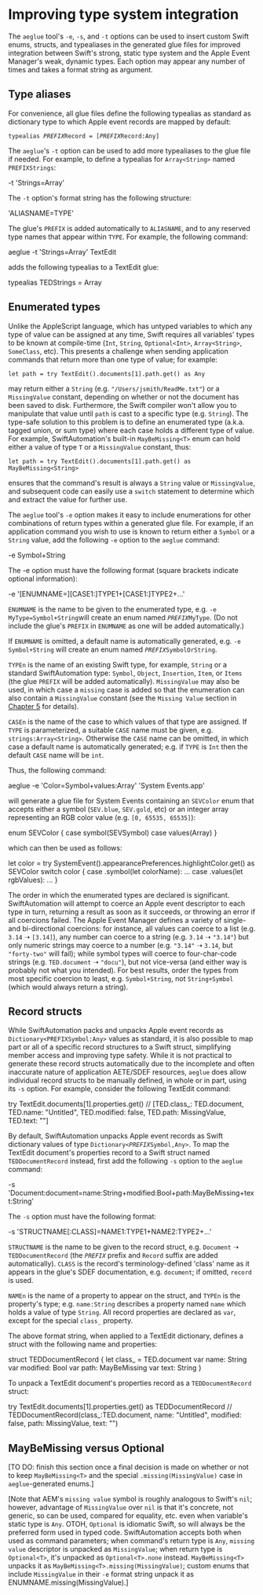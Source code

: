 # Improving type system integration

The `aeglue` tool's `-e`, `-s`, and `-t` options can be used to insert custom Swift enums, structs, and typealiases in the generated glue files for improved integration between Swift's strong, static type system and the Apple Event Manager's weak, dynamic types. Each option may appear any number of times and takes a format string as argument.


## Type aliases

For convenience, all glue files define the following typealias as standard as dictionary type to which Apple event records are mapped by default:

<pre><code>typealias <var>PREFIX</var>Record = [<var>PREFIX</var>Record:Any]</code></pre>

The `aeglue`'s `-t` option can be used to add more typealiases to the glue file if needed. For example, to define a typealias for `Array<String>` named `PREFIXStrings`:

  -t 'Strings=Array<String>'

The `-t` option's format string has the following structure:

  'ALIASNAME=TYPE'

The glue's `PREFIX` is added automatically to `ALIASNAME`, and to any reserved type names that appear within `TYPE`. For example, the following command:

  aeglue -t 'Strings=Array<String>' TextEdit

adds the following typealias to a TextEdit glue:

  typealias TEDStrings = Array<String>


## Enumerated types

Unlike the AppleScript language, which has untyped variables to which any type of value can be assigned at any time, Swift requires all variables' types to be known at compile-time (`Int`, `String`, `Optional<Int>`, `Array<String>`, `SomeClass`, etc). This presents a challenge when sending application commands that return more than one type of value; for example:

    let path = try TextEdit().documents[1].path.get() as Any

may return either a `String` (e.g. `"/Users/jsmith/ReadMe.txt"`) or a `MissingValue` constant, depending on whether or not the document has been saved to disk. Furthermore, the Swift compiler won't allow you to manipulate that value until `path` is cast to a specific type (e.g. `String`). The type-safe solution to this problem is to define an enumerated type (a.k.a. tagged union, or sum type) where each case holds a different type of value. For example, SwiftAutomation's built-in `MayBeMissing<T>` enum can hold either a value of type `T` or a `MissingValue` constant, thus:

    let path = try TextEdit().documents[1].path.get() as MayBeMissing<String>

ensures that the command's result is always a `String` value or `MissingValue`, and subsequent code can easily use a `switch` statement to determine which and extract the value for further use.

The `aeglue` tool's `-e` option makes it easy to include enumerations for other combinations of return types within a generated glue file. For example, if an application command you wish to use is known to return either a `Symbol` or a `String` value, add the following `-e` option to the `aeglue` command:

  -e Symbol+String

The -e option must have the following format (square brackets indicate optional information):

  -e '[ENUMNAME=][CASE1:]TYPE1+[CASE1:]TYPE2+...'

`ENUMNAME` is the name to be given to the enumerated type, e.g. `-e MyType=Symbol+String`will create an enum named <code><var>PREFIX</var>MyType</code>. (Do not include the glue's `PREFIX` in `ENUMNAME` as one will be added automatically.)

If `ENUMNAME` is omitted, a default name is automatically generated, e.g. `-e Symbol+String` will create an enum named <code><var>PREFIX</var>SymbolOrString</code>.

`TYPEn` is the name of an existing Swift type, for example, `String` or a standard SwiftAutomation type: `Symbol`, `Object`, `Insertion`, `Item`, or `Items` (the glue `PREFIX` will be added automatically). `MissingValue` may also be used, in which case a `missing` case is added so that the enumeration can also contain a `MissingValue` constant (see the `Missing Value` section in [Chapter 5](type-mappings.html) for details).

`CASEn` is the name of the case to which values of that type are assigned. If `TYPE` is parameterized, a suitable `CASE` name must be given, e.g. `strings:Array<String>`. Otherwise the `CASE` name can be omitted, in which case a default name is automatically generated; e.g. if `TYPE` is `Int` then the default `CASE` name will be `int`.

Thus, the following command:

  aeglue -e 'Color=Symbol+values:Array<Int>' 'System Events.app'

will generate a glue file for System Events containing an `SEVColor` enum that accepts either a symbol (`SEV.blue`, `SEV.gold`, etc) or an integer array representing an RGB color value (e.g. `[0, 65535, 65535]`):

  enum SEVColor {
    case symbol(SEVSymbol)
    case values(Array<Int>)
  }

which can then be used as follows:

  let color = try SystemEvent().appearancePreferences.highlightColor.get() as SEVColor
  switch color {
  case .symbol(let colorName):
    ...
  case .values(let rgbValues):
    ...
  }

The order in which the enumerated types are declared is significant. SwiftAutomation will attempt to coerce an Apple event descriptor to each type in turn, returning a result as soon as it succeeds, or throwing an error if all coercions failed. The Apple Event Manager defines a variety of single- and bi-directional coercions: for instance, all values can coerce to a list (e.g. `3.14` ➝ `[3.14]`), any number can coerce to a string (e.g. `3.14` ➝ `"3.14"`) but only numeric strings may coerce to a number (e.g. `"3.14"` ➝ `3.14`, but `"forty-two"` will fail); while symbol types will coerce to four-char-code strings (e.g. `TED.document` ➝ `"docu"`), but not vice-versa (and either way is probably not what you intended). For best results, order the types from most specific coercion to least, e.g. `Symbol+String`, not `String+Symbol` (which would always return a string).



## Record structs

While SwiftAutomation packs and unpacks Apple event records  as `Dictionary<PREFIXSymbol:Any>` values as standard, it is also possible to map part or all of a specific record structures to a Swift struct, simplifying member access and improving type safety. While it is not practical to generate these record structs automatically due to the incomplete and often inaccurate nature of application AETE/SDEF resources, `aeglue` does allow individual record structs to be manually defined, in whole or in part, using its `-s` option. For example, consider the following TextEdit command:

  try TextEdit.documents[1].properties.get()
  // [TED.class_: TED.document, TED.name: "Untitled", TED.modified: false, TED.path: MissingValue, TED.text: ""]

By default, SwiftAutomation unpacks Apple event records as Swift dictionary values of type <code>Dictionary&lt;<var>PREFIX</var>Symbol,Any&gt;</code>. To map the TextEdit document's properties record to a Swift struct named `TEDDocumentRecord` instead, first add the following `-s` option to the `aeglue` command:

  -s 'Document:document=name:String+modified:Bool+path:MayBeMissing<String>+text:String'

The `-s` option must have the following format:

  -s 'STRUCTNAME[:CLASS]=NAME1:TYPE1+NAME2:TYPE2+...'

`STRUCTNAME` is the name to be given to the record struct, e.g. `Document` ➝ `TEDDocumentRecord` (the <code><var>PREFIX</var></code> prefix and <code>Record</code> suffix are added automatically). `CLASS` is the record's terminology-defined 'class' name as it appears in the glue's SDEF documentation, e.g. `document`; if omitted, `record` is used.

`NAMEn` is the name of a property to appear on the struct, and `TYPEn` is the property's type; e.g. `name:String` describes a property named `name` which holds a value of type `String`. All record properties are declared as `var`, except for the special `class_` property.

The above format string, when applied to a TextEdit dictionary, defines a struct with the following name and properties:

  struct TEDDocumentRecord {
    let class_ = TED.document
    var name: String
    var modified: Bool
    var path: MayBeMissing<String>
    var text: String
  }

To unpack a TextEdit document's properties record as a `TEDDocumentRecord` struct:

  try TextEdit.documents[1].properties.get() as TEDDocumentRecord
  // TEDDocumentRecord(class_:TED.document, name: "Untitled", modified: false, path: MissingValue, text: "")



## MayBeMissing versus Optional


[TO DO: finish this section once a final decision is made on whether or not to keep `MayBeMissing<T>` and the special `.missing(MissingValue)` case in `aeglue`-generated enums.]

[Note that AEM's `missing value` symbol is roughly analogous to Swift's `nil`; however, advantage of `MissingValue` over `nil` is that it's concrete, not generic, so can be used, compared for equality, etc. even when variable's static type is `Any`. OTOH, `Optional` is idiomatic Swift, so will always be the preferred form used in typed code. SwiftAutomation accepts both when used as command parameters; when command's return type is `Any`, `missing value` descriptor is unpacked as `MissingValue`; when return type is `Optional<T>`, it's unpacked as `Optional<T>.none` instead. `MayBeMissing<T>` unpacks it as `MayBeMissing<T>.missing(MissingValue)`; custom enums that include `MissingValue` in their `-e` format string unpack it as ENUMNAME.missing(MissingValue).]
